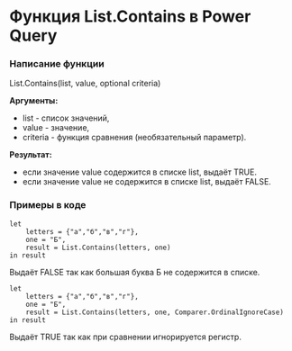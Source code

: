 # Функция List.Contains в Power Query

### Написание функции
List.Contains(list, value, optional criteria)

**Аргументы:**  
* list - список значений,  
* value - значение,   
* criteria - функция сравнения (необязательный параметр).  

**Результат:**  
* если значение value содержится в списке list, выдаёт TRUE.  
* если значение value не содержится в списке list, выдаёт FALSE.  

### Примеры в коде
```
let  
    letters = {"a","б","в","г"},  
    one = "Б",  
    result = List.Contains(letters, one)  
in result  
```
Выдаёт FALSE так как большая буква Б не содержится в списке.

```
let  
    letters = {"a","б","в","г"},  
    one = "Б",  
    result = List.Contains(letters, one, Comparer.OrdinalIgnoreCase)  
in result  
```
Выдаёт TRUE так как при сравнении игнорируется регистр.
